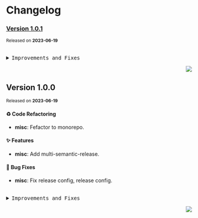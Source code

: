 <a name="readme-top"></a>

# Changelog

### [Version&nbsp;1.0.1](https://github.com/lobehub/lobe-assets/compare/@lobehub/logo@1.0.0...@lobehub/logo@1.0.1)
<sup>Released on **2023-06-19**</sup>


<br/>



<details>
<summary><kbd>Improvements and Fixes</kbd></summary>

</details>


<div align="right">

[![](https://img.shields.io/badge/-BACK_TO_TOP-151515?style=flat-square)](#readme-top)

</div>

## Version&nbsp;1.0.0
<sup>Released on **2023-06-19**</sup>


#### ♻ Code Refactoring

- **misc**: Fefactor to monorepo.


#### ✨ Features

- **misc**: Add multi-semantic-release.


#### 🐛 Bug Fixes

- **misc**: Fix release config, release config.


<br/>



<details>
<summary><kbd>Improvements and Fixes</kbd></summary>



#### Code refactoring

* **misc**: Fefactor to monorepo ([f393d84](https://github.com/lobehub/lobe-assets/commit/f393d84))



#### What's improved

* **misc**: Add multi-semantic-release ([52e9abc](https://github.com/lobehub/lobe-assets/commit/52e9abc))



#### What's fixed

* **misc**: Fix release config ([4d7caeb](https://github.com/lobehub/lobe-assets/commit/4d7caeb))
* **misc**: Release config ([c97340a](https://github.com/lobehub/lobe-assets/commit/c97340a))

</details>


<div align="right">

[![](https://img.shields.io/badge/-BACK_TO_TOP-151515?style=flat-square)](#readme-top)

</div>
